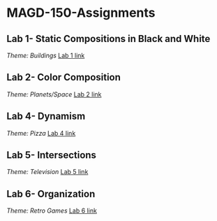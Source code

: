 # MAGD-150-Assignments

## **Lab 1- Static Compositions in Black and White**

_Theme: Buildings_
[Lab 1 link](https://github.com/EricCzapla/MAGD-150-Assignments/tree/gh-pages/f19magd150lab01_Czapla)

## **Lab 2- Color Composition**

_Theme: Planets/Space_
[Lab 2 link](https://github.com/EricCzapla/MAGD-150-Assignments/tree/gh-pages/f19magd150lab02_Czapla)

## **Lab 4- Dynamism**

_Theme: Pizza_
[Lab 4 link](https://github.com/EricCzapla/MAGD-150-Assignments/tree/gh-pages/f19magd150lab04_Czapla)

## **Lab 5- Intersections**

_Theme: Television_
[Lab 5 link](https://github.com/EricCzapla/MAGD-150-Assignments/tree/gh-pages/f19madg150lab05_Czapla)

## **Lab 6- Organization**

_Theme: Retro Games_
[Lab 6 link](https://github.com/EricCzapla/MAGD-150-Assignments/tree/gh-pages/f19magd150lab06_Czapla)
